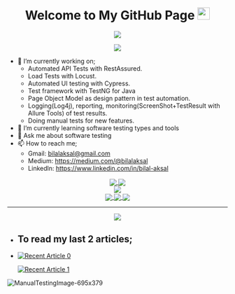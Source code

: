 <h1 align="center">
  Welcome to My GitHub Page
  <img src="https://media.giphy.com/media/hvRJCLFzcasrR4ia7z/giphy.gif" width="28">
</h1>


<p align="center">
  <img src="https://readme-typing-svg.herokuapp.com/?lines=Hello+Coder;I+am+Bilal+AKSAL;Working+as+Software+Developer+In+Test&font=Fira%20Code&center=true&width=780&height=45&color=f75c7e&vCenter=true&size=30">
</p>

<div align="center">
<img src="https://external-content.duckduckgo.com/iu/?u=https://media.giphy.com/media/gG6OcTSRWaSis/giphy.gif">
</div>

- 🔭 I’m currently working on;
    - Automated API Tests with RestAssured.
    - Load Tests with Locust.
    - Automated UI testing with Cypress.
    - Test framework with TestNG for Java
    - Page Object Model as design pattern in test automation.
    - Logging(Log4j), reporting, monitoring(ScreenShot+TestResult with Allure Tools) of test results.
    - Doing manual tests for new features. 
- 🌱 I’m currently learning software testing types and tools
- 💬 Ask me about software testing
- 📫 How to reach me;
    - Gmail: bilalaksal@gmail.com
    - Medium: https://medium.com/@bilalaksal
    - Linkedln: https://www.linkedin.com/in/bilal-aksal


 <!--Statistics-->
<div align="center">
  <div align="center">
<a href="https://github.com/AksalBilal/github-profile-views-counter">
    <img align="center" src="https://komarev.com/ghpvc/?username=AksalBilal&color=f75c7e">
</a>
<a href="https://github.com/AksalBilal?tab=followers">
    <img align="center"  src="https://img.shields.io/github/followers/AksalBilal?style=flat-square&color=f75c7e">
</a>
  </div>

<div>
<img align="center" src="https://github-readme-stats.vercel.app/api?username=AksalBilal&show_icons=true&theme=radical" />
</div>
<a href="https://git.io/streak-stats">
  <img align="center" src="https://github-readme-streak-stats.herokuapp.com?user=AksalBilal&theme=radical&date_format=j%20M%5B%20Y%5D" />
</a>
<a href="https://github.com/AksalBilal/github-readme-stats">
  <img align="center" src="https://github-readme-stats.vercel.app/api/wakatime?username=AksalBilal&show_icons=true&theme=radical" />
</a>
<a href="https://github.com/AksalBilal/github-readme-stats">
  <img align="center" src="https://github-readme-stats.vercel.app/api/top-langs/?username=AksalBilal&layout=compact&theme=radical" />
</a>
</div>

<hr />

<div  align="center"> <img src="https://activity-graph.herokuapp.com/graph?username=AksalBilal&theme=xcode" /></div>


- ## To read my last 2 articles;
- 
     <a href="https://github-readme-medium-recent-article.vercel.app/medium/@bilalaksal/0"><img src="https://github-readme-medium-recent-article.vercel.app/medium/@bilalaksal/0" alt="Recent Article 0"></a>
  
     <a href="https://github-readme-medium-recent-article.vercel.app/medium/@bilalaksal/1"><img src="https://github-readme-medium-recent-article.vercel.app/medium/@bilalaksal/1" alt="Recent Article 1" ></a>
     
![ManualTestingImage-695x379](https://user-images.githubusercontent.com/46024317/142259062-9b19de7b-af2d-4d92-bc58-f05590ac5a77.jpg)
